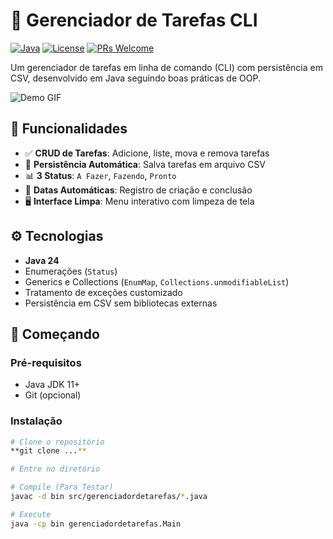 # 🚀 Gerenciador de Tarefas CLI

[![Java](https://img.shields.io/badge/Java-24%2B-blue.svg)](https://www.oracle.com/java/)
[![License](https://img.shields.io/badge/License-MIT-green.svg)](https://opensource.org/licenses/MIT)
[![PRs Welcome](https://img.shields.io/badge/PRs-welcome-brightgreen.svg)](https://github.com/seu-usuario/gerenciador-tarefas/pulls)

Um gerenciador de tarefas em linha de comando (CLI) com persistência em CSV, desenvolvido em Java seguindo boas práticas de OOP.

![Demo GIF](link-para-gif-demo.gif) <!-- Adicione um GIF de demonstração -->

## 📌 Funcionalidades

- ✅ **CRUD de Tarefas**: Adicione, liste, mova e remova tarefas
- 📂 **Persistência Automática**: Salva tarefas em arquivo CSV
- 📊 **3 Status**: `A Fazer`, `Fazendo`, `Pronto`
- 📅 **Datas Automáticas**: Registro de criação e conclusão
- 🖥️ **Interface Limpa**: Menu interativo com limpeza de tela

## ⚙️ Tecnologias

- **Java 24**
- Enumerações (`Status`)
- Generics e Collections (`EnumMap`, `Collections.unmodifiableList`)
- Tratamento de exceções customizado
- Persistência em CSV sem bibliotecas externas

## 🚀 Começando

### Pré-requisitos
- Java JDK 11+
- Git (opcional)

### Instalação
```bash
# Clone o repositório
**git clone ...**

# Entre no diretório

# Compile (Para Testar)
javac -d bin src/gerenciadordetarefas/*.java

# Execute
java -cp bin gerenciadordetarefas.Main
